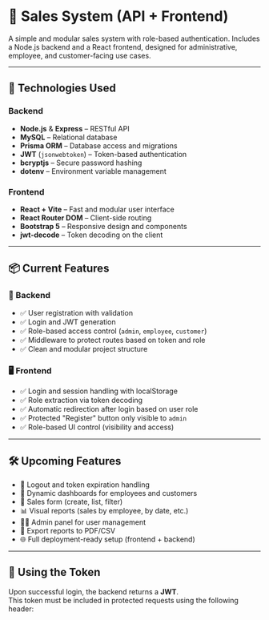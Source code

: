 # 🛒 Sales System (API + Frontend)

A simple and modular sales system with role-based authentication. Includes a Node.js backend and a React frontend, designed for administrative, employee, and customer-facing use cases.

---

## 🚀 Technologies Used

### Backend
- **Node.js** & **Express** – RESTful API
- **MySQL** – Relational database
- **Prisma ORM** – Database access and migrations
- **JWT** (`jsonwebtoken`) – Token-based authentication
- **bcryptjs** – Secure password hashing
- **dotenv** – Environment variable management

### Frontend
- **React + Vite** – Fast and modular user interface
- **React Router DOM** – Client-side routing
- **Bootstrap 5** – Responsive design and components
- **jwt-decode** – Token decoding on the client

---

## 📦 Current Features

### 🔐 Backend
- ✅ User registration with validation
- ✅ Login and JWT generation
- ✅ Role-based access control (`admin`, `employee`, `customer`)
- ✅ Middleware to protect routes based on token and role
- ✅ Clean and modular project structure

### 🖥️ Frontend
- ✅ Login and session handling with localStorage
- ✅ Role extraction via token decoding
- ✅ Automatic redirection after login based on user role
- ✅ Protected "Register" button only visible to `admin`
- ✅ Role-based UI control (visibility and access)

---

## 🛠️ Upcoming Features

- 🔄 Logout and token expiration handling
- 🧾 Dynamic dashboards for employees and customers
- 📝 Sales form (create, list, filter)
- 📊 Visual reports (sales by employee, by date, etc.)
- 🧑‍💼 Admin panel for user management
- 📁 Export reports to PDF/CSV
- 🌐 Full deployment-ready setup (frontend + backend)

---

## 🔐 Using the Token

Upon successful login, the backend returns a **JWT**.  
This token must be included in protected requests using the following header:

